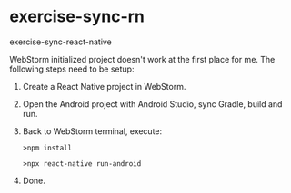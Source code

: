 # exercise-sync-rn
exercise-sync-react-native

WebStorm initialized project doesn't work at the first place for me.
The following steps need to be setup:

1. Create a React Native project in WebStorm.

1. Open the Android project with Android Studio, sync Gradle, build and run.

1. Back to WebStorm terminal, execute:

    ``>npm install``
    
    ``>npx react-native run-android``

1. Done.
 
